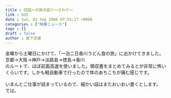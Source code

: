 ```yaml
---
title : 四国への旅の話①～さわり～
link : 935
date : Sun, 03 Sep 2006 07:55:17 +0000
categories : ["時事ニュース"]
tags : []
draft : false
author : 倉下忠憲
---
```


金曜から土曜日にかけて、「一泊二日香川うどん食の旅」に出かけてきました。<BR>京都→大阪→神戸→淡路島→徳島→香川<BR>のルートで、ほぼ前面高速を使いました。領収書をまとめてみるとが非常に怖いくらいです。しかも軽自動車で行ったので体のあちこちが痛む感じです。<BR><BR>いまんとこ仕事が詰まっているので、細かい話はまたおいおい書くとします。<BR>では。<br><br>
